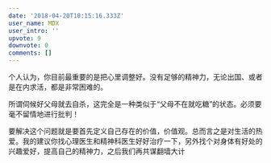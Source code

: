 ```yaml
---
date: '2018-04-20T10:15:16.333Z'
user_name: MDX
user_intro: ''
upvote: 9
downvote: 0
comments: []
---
```


个人认为，你目前最重要的是把心里调整好。没有足够的精神力，无论出国、或者是在内求活，都是非常困难的。

  

所谓伺候好父母就去自杀，这完全是一种类似于“父母不在就吃糖”的状态。必须要毫不留情地进行批判！

  

要解决这个问题就是要首先定义自己存在的价值，价值观。总而言之是对生活的热爱。我的建议你找心理医生和精神科医生好好治疗一下，另外找个对身体有好处的兴趣爱好，提高自己的精神力，之后我们再共谋翻墙大计
